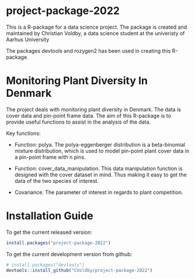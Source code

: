 # project-package-2022
This is a R-package for a data science project. The package is created and maintained by Christian Voldby, a data science student at the univeristy of Aarhus University

The packages devtools and rozygen2 has been used in creating this R-package.

# Monitoring Plant Diversity In Denmark
The project deals with monitoring plant diversity in Denmark. The data is cover data and pin-point frame data. The aim of this R-package is to provide useful functions to assist in the analysis of the data. 

Key functions:
* Function: polya. The polya-eggenberger distribution is a beta-binomial mixture distribution, which is used to model pin-point plant cover data in a pin-point frame with n pins.

* Function: cover\_data\_manipulation. This data manipulation function is designed with the cover dataset in mind. Thus making it easy to get the data of the two species of interest.

* Covariance. The parameter of interest in regards to plant competition.

# Installation Guide
To get the current released version:
```R
install.packages("project-package-2022")
```
To get the current development version from github:
```R
# install.packages("devtools")
devtools::install_github("CVoldby/project-package-2022")
```

